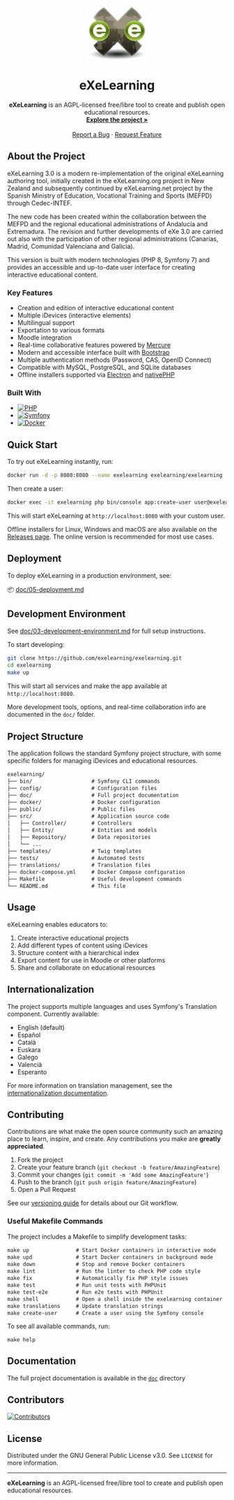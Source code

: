 <div align="center">
  <a href="https://github.com/exelearning/exelearning">
    <img src="public/exelearning.png" alt="eXeLearning Logo" height="120">
  </a>

  <h1 align="center">eXeLearning</h1>

  <p align="center">
    <strong>eXeLearning</strong> is an AGPL-licensed free/libre tool to create and publish open educational resources.
    <br />
    <a href="https://github.com/exelearning/exelearning"><strong>Explore the project »</strong></a>
    <br />
    <br />
    <a href="https://github.com/exelearning/exelearning/issues/new?labels=bug">Report a Bug</a>
    ·
    <a href="https://github.com/exelearning/exelearning/issues/new?labels=enhancement">Request Feature</a>
  </p>
</div>

## About the Project

eXeLearning 3.0 is a modern re-implementation of the original eXeLearning authoring tool, initially created in the eXeLearning.org project in New Zealand and subsequently continued by eXeLearning.net project by the Spanish Ministry of Education, Vocational Training and Sports (MEFPD) through Cedec-INTEF.

The new code has been created within the collaboration between the MEFPD and the regional educational administrations of Andalucía and Extremadura. The revision and further developments of eXe 3.0 are carried out also with the participation of other regional administrations (Canarias, Madrid, Comunidad Valenciana and Galicia).

This version is built with modern technologies (PHP 8, Symfony 7) and provides an accessible and up-to-date user interface for creating interactive educational content.

### Key Features

* Creation and edition of interactive educational content
* Multiple iDevices (interactive elements)
* Multilingual support
* Exportation to various formats
* Moodle integration
* Real-time collaborative features powered by [Mercure](https://mercure.rocks/)
* Modern and accessible interface built with [Bootstrap](https://getbootstrap.com/)
* Multiple authentication methods (Password, CAS, OpenID Connect)
* Compatible with MySQL, PostgreSQL, and SQLite databases
* Offline installers supported via [Electron](https://www.electronjs.org/) and [nativePHP](https://nativephp.com/)

### Built With

* [![PHP][PHP.badge]][PHP-url]
* [![Symfony][Symfony.badge]][Symfony-url]
* [![Docker][Docker.badge]][Docker-url]

## Quick Start

To try out eXeLearning instantly, run:

```bash
docker run -d -p 8080:8080 --name exelearning exelearning/exelearning
```

Then create a user:

```bash
docker exec -it exelearning php bin/console app:create-user user@exelearning.net 1234 demouser --no-fail
```

This will start eXeLearning at `http://localhost:8080` with your custom user.

Offline installers for Linux, Windows and macOS are also available on the [Releases page](https://github.com/exelearning/exelearning/releases). The online version is recommended for most use cases.

## Deployment

To deploy eXeLearning in a production environment, see:

📦 [doc/05-deployment.md](./doc/05-deployment.md)

## Development Environment

See [doc/03-development-environment.md](./doc/03-development-environment.md) for full setup instructions.

To start developing:

```bash
git clone https://github.com/exelearning/exelearning.git
cd exelearning
make up
```

This will start all services and make the app available at `http://localhost:8080`.

More development tools, options, and real-time collaboration info are documented in the `doc/` folder.

## Project Structure

The application follows the standard Symfony project structure, with some specific folders for managing iDevices and educational resources.

```
exelearning/
├── bin/                   # Symfony CLI commands
├── config/                # Configuration files
├── doc/                   # Full project documentation
├── docker/                # Docker configuration
├── public/                # Public files
├── src/                   # Application source code
│   ├── Controller/        # Controllers
│   ├── Entity/            # Entities and models
│   ├── Repository/        # Data repositories
│   └── ...
├── templates/             # Twig templates
├── tests/                 # Automated tests
├── translations/          # Translation files
├── docker-compose.yml     # Docker Compose configuration
├── Makefile               # Useful development commands
└── README.md              # This file
```

## Usage

eXeLearning enables educators to:

1. Create interactive educational projects
2. Add different types of content using iDevices
3. Structure content with a hierarchical index
4. Export content for use in Moodle or other platforms
5. Share and collaborate on educational resources

## Internationalization

The project supports multiple languages and uses Symfony's Translation component. Currently available:

* English (default)
* Español
* Català
* Euskara
* Galego
* Valencià
* Esperanto

For more information on translation management, see the [internationalization documentation](./doc/08-internationalization.md).

## Contributing

Contributions are what make the open source community such an amazing place to learn, inspire, and create. Any contributions you make are **greatly appreciated**.

1. Fork the project
2. Create your feature branch (`git checkout -b feature/AmazingFeature`)
3. Commit your changes (`git commit -m 'Add some AmazingFeature'`)
4. Push to the branch (`git push origin feature/AmazingFeature`)
5. Open a Pull Request

See our [versioning guide](./doc/04-version-control.md) for details about our Git workflow.

### Useful Makefile Commands

The project includes a Makefile to simplify development tasks:

```
make up               # Start Docker containers in interactive mode
make upd              # Start Docker containers in background mode
make down             # Stop and remove Docker containers
make lint             # Run the linter to check PHP code style
make fix              # Automatically fix PHP style issues
make test             # Run unit tests with PHPUnit
make test-e2e         # Run e2e tests with PHPUnit
make shell            # Open a shell inside the exelearning container
make translations     # Update translation strings
make create-user      # Create a user using the Symfony console
```

To see all available commands, run:

```
make help
```

## Documentation

The full project documentation is available in the [`doc`](./doc/00-index.md) directory

## Contributors

<a href="https://github.com/exelearning/exelearning/graphs/contributors">
  <img src="https://contrib.rocks/image?repo=exelearning/exelearning" alt="Contributors" />
</a>

## License

Distributed under the GNU General Public License v3.0. See `LICENSE` for more information.

---

**eXeLearning** is an AGPL-licensed free/libre tool to create and publish open educational resources.

<!-- MARKDOWN LINKS & IMAGES -->

[PHP.badge]: https://img.shields.io/badge/PHP-777BB4?style=for-the-badge&logo=php&logoColor=white
[PHP-url]: https://www.php.net/
[Symfony.badge]: https://img.shields.io/badge/Symfony-000000?style=for-the-badge&logo=symfony&logoColor=white
[Symfony-url]: https://symfony.com/
[Docker.badge]: https://img.shields.io/badge/Docker-2496ED?style=for-the-badge&logo=docker&logoColor=white
[Docker-url]: https://www.docker.com/

